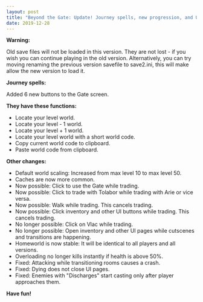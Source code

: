 ```yaml
---
layout: post
title: "Beyond the Gate: Update! Journey spells, new progression, and UI improvements"
date: 2019-12-28
---
```


**Warning:**

Old save files will not be loaded in this version. They are not lost - if you wish you can continue playing in the old version.
Alternatively, you can try moving renaming the previous version savefile to save2.ini, this will make allow the new version to load it.

**Journey spells:**

Added 6 new buttons to the Gate screen.

**They have these functions:**

* Locate your level world.
* Locate your level - 1 world.
* Locate your level + 1 world.
* Locate your level world with a short world code.
* Copy current world code to clipboard.
* Paste world code from clipboard.

**Other changes:**

* Default world scaling: Increased from max level 10 to max level 50.
* Caches are now more common.
* Now possible: Click to use the Gate while trading.
* Now possible: Click to trade with Tolabor while trading with Arie or vice versa.
* Now possible: Walk while trading. This cancels trading.
* Now possible: Click inventory and other UI buttons while trading. This cancels trading.
* No longer possible: Click on Vlac while trading.
* No longer possible: Open inventory and other UI pages while cutscenes and transitions are happening.
* Homeworld is now stable: It will be identical to all players and all versions.
* Overloading no longer kills instantly if health is above 50%.
* Fixed: Attacking while transitioning rooms causes a crash.
* Fixed: Dying does not close UI pages.
* Fixed: Enemies with "Discharges" start casting only after player approaches them.

**Have fun!**
